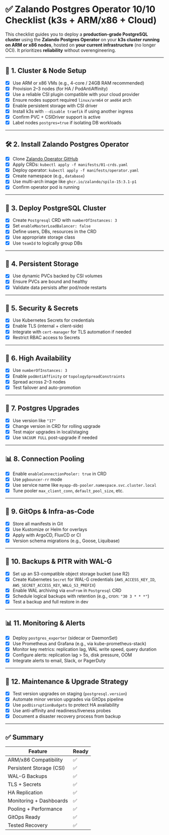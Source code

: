 
# ✅ Zalando Postgres Operator 10/10 Checklist (k3s + ARM/x86 + Cloud)

This checklist guides you to deploy a **production-grade PostgreSQL cluster** using the **Zalando Postgres Operator** on your **k3s cluster running on ARM or x86 nodes**, hosted on **your current infrastructure** (no longer OCI). It prioritizes **reliability** without overengineering.

---

## 🔧 1. Cluster & Node Setup

- [x] Use ARM or x86 VMs (e.g., 4-core / 24GB RAM recommended)
- [x] Provision 2–3 nodes (for HA / PodAntiAffinity)
- [x] Use a reliable CSI plugin compatible with your cloud provider
- [x] Ensure nodes support required `linux/arm64` or `amd64` arch
- [x] Enable persistent storage with CSI driver
- [x] Install k3s with `--disable traefik` if using another ingress
- [x] Confirm PVC + CSIDriver support is active
- [x] Label nodes `postgres=true` if isolating DB workloads

---

## 🛠️ 2. Install Zalando Postgres Operator

- [x] Clone [Zalando Operator GitHub](https://github.com/zalando/postgres-operator)
- [x] Apply CRDs: `kubectl apply -f manifests/01-crds.yaml`
- [x] Deploy operator: `kubectl apply -f manifests/operator.yaml`
- [x] Create namespace (e.g., `database`)
- [x] Use multi-arch image like `ghcr.io/zalando/spilo-15:3.1-p1`
- [x] Confirm operator pod is running

---

## 🧠 3. Deploy PostgreSQL Cluster

- [x] Create `Postgresql` CRD with `numberOfInstances: 3`
- [x] Set `enableMasterLoadBalancer: false`
- [x] Define users, DBs, resources in the CRD
- [x] Use appropriate storage class
- [x] Use `teamId` to logically group DBs

---

## 💾 4. Persistent Storage

- [x] Use dynamic PVCs backed by CSI volumes
- [x] Ensure PVCs are bound and healthy
- [x] Validate data persists after pod/node restarts

---

## 🔐 5. Security & Secrets

- [x] Use Kubernetes Secrets for credentials
- [x] Enable TLS (internal + client-side)
- [x] Integrate with `cert-manager` for TLS automation if needed
- [x] Restrict RBAC access to Secrets

---

## 🔁 6. High Availability

- [x] Use `numberOfInstances: 3`
- [x] Enable `podAntiAffinity` or `topologySpreadConstraints`
- [x] Spread across 2–3 nodes
- [x] Test failover and auto-promotion

---

## 🔄 7. Postgres Upgrades

- [x] Use version like `"17"`
- [x] Change version in CRD for rolling upgrade
- [x] Test major upgrades in local/staging
- [x] Use `VACUUM FULL` post-upgrade if needed

---

## 📊 8. Connection Pooling

- [x] Enable `enableConnectionPooler: true` in CRD
- [x] Use `pgbouncer-rr` mode
- [x] Use service name like `myapp-db-pooler.namespace.svc.cluster.local`
- [x] Tune pooler `max_client_conn`, `default_pool_size`, etc.

---

## 📘 9. GitOps & Infra-as-Code

- [x] Store all manifests in Git
- [x] Use Kustomize or Helm for overlays
- [x] Apply with ArgoCD, FluxCD or CI
- [x] Version schema migrations (e.g., Goose, Liquibase)

---

## 🔁 10. Backups & PITR with WAL-G

- [x] Set up an S3-compatible object storage bucket (use R2)
- [x] Create Kubernetes `Secret` for WAL-G credentials (`AWS_ACCESS_KEY_ID`, `AWS_SECRET_ACCESS_KEY`, `WALG_S3_PREFIX`)
- [x] Enable WAL archiving via `envFrom` in `Postgresql` CRD
- [x] Schedule logical backups with retention (e.g., cron: `"30 3 * * *"`)
- [x] Test a backup and full restore in dev

---

## 📊 11. Monitoring & Alerts

- [x] Deploy `postgres_exporter` (sidecar or DaemonSet)
- [x] Use Prometheus and Grafana (e.g., via kube-prometheus-stack)
- [x] Monitor key metrics: replication lag, WAL write speed, query duration
- [x] Configure alerts: replication lag > 5s, disk pressure, OOM
- [x] Integrate alerts to email, Slack, or PagerDuty

---

## 🔄 12. Maintenance & Upgrade Strategy

- [x] Test version upgrades on staging (`postgresql.version`)
- [x] Automate minor version upgrades via GitOps pipeline
- [x] Use `podDisruptionBudgets` to protect HA availability
- [x] Use anti-affinity and readiness/liveness probes
- [x] Document a disaster recovery process from backup

---

## ✅ Summary

| Feature                  | Ready |
|--------------------------|-------|
| ARM/x86 Compatibility    | ✅    |
| Persistent Storage (CSI) | ✅    |
| WAL-G Backups            | ✅    |
| TLS + Secrets            | ✅    |
| HA Replication           | ✅    |
| Monitoring + Dashboards  | ✅    |
| Pooling + Performance    | ✅    |
| GitOps Ready             | ✅    |
| Tested Recovery          | ✅    |
